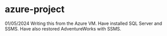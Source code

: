 # azure-project

01/05/2024
Writing this from the Azure VM. Have installed SQL Server and SSMS. Have also restored AdventureWorks with SSMS.
